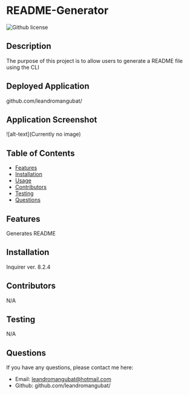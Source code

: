 # README-Generator
![Github license](https://img.shields.io/badge/license-MIT-blue.svg)
## Description
The purpose of this project is to allow users to generate a README file using the CLI
## Deployed Application
github.com/leandromangubat/
## Application Screenshot
![alt-text](Currently no image)
## Table of Contents
* [Features](#features)
* [Installation](#installation)
* [Usage](#usage)
* [Contributors](#contributors)
* [Testing](#testing)
* [Questions](#questions)
## Features
Generates README
## Installation
Inquirer ver. 8.2.4
## Contributors
N/A
## Testing
N/A
## Questions
If you have any questions, please contact me here: 
* Email: leandromangubat@hotmail.com
* Github: github.com/leandromangubat/
